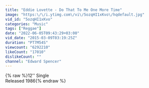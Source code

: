 ```yaml
---
title: "Eddie Lovette - Do That To Me One More Time"
image: "https:\/\/i.ytimg.com\/vi\/5ozqHI1xKvo\/hqdefault.jpg"
vid_id: "5ozqHI1xKvo"
categories: "Music"
tags: ["Reggae"]
date: "2022-06-05T09:43:29+03:00"
vid_date: "2015-03-09T03:19:25Z"
duration: "PT7M54S"
viewcount: "6292210"
likeCount: "17010"
dislikeCount: ""
channel: "Edward Spencer"
---
```

{% raw %}12'' Single<br />Released 1986{% endraw %}

